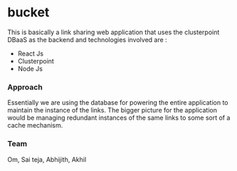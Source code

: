 bucket
======

This is basically a link sharing web application that uses the clusterpoint DBaaS as the backend and technologies involved are : 

* React Js 
* Clusterpoint 
* Node Js

### Approach
Essentially we are using the database for powering the entire application to maintain the instance of the links. The bigger picture for the application would be managing redundant instances of the same links to some sort of a cache mechanism.

### Team
Om, Sai teja, Abhijith, Akhil

